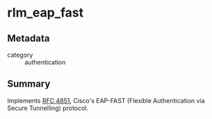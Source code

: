 # rlm_eap_fast
## Metadata
<dl>
  <dt>category</dt><dd>authentication</dd>
</dl>

## Summary
Implements [RFC 4851](https://tools.ietf.org/html/rfc4851),
Cisco's EAP-FAST (Flexible Authentication via Secure Tunnelling)
protocol.
